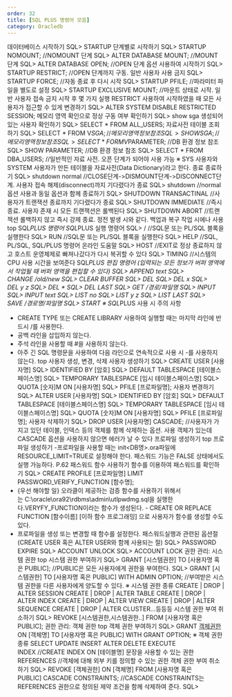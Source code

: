 ```yaml
---
order: 32
title: [SQL PLUS 명령어 모음]
category: Oracledb
---
```


데이터베이스 시작하기
SQL> STARTUP
단계별로 시작하기
SQL> STARTUP NOMOUNT; //NOMOUNT 단계
SQL> ALTER DATABASE MOUNT; //MOUNT 단계
SQL> ALTER DATABASE OPEN; //OPEN 단계
옵션 사용하여 시작하기
SQL> STARTUP RESTRICT; //OPEN 단계까지 구동. 일반 사용자 사용 금지
SQL> STARTUP FORCE; //자동 종료 후 다시 시작
SQL> STARTUP PFILE; //파라미터 파일을 별도로 설정
SQL> STARTUP EXCLUSIVE MOUNT; //마운트 상태로 시작. 일반 사용자 접속 금지
시작 후 몇 가지 실행
RESTRICT 사용하여 시작하였을 때 모든 사용자가 접근할 수 있게 변경하기
SQL> ALTER SYSTEM DISABLE RESTRICTED SESSION;
메모리 영역 확인으로 정상 구동 여부 확인하기
SQL> show sga
생성되어 있는 사용자 확인하기
SQL> SELECT * FROM ALL_USERS;
자료사전 테이블 조회하기
SQL> SELECT * FROM V$SGA; //메모리 영역 정보 참조
SQL> SHOW SGA; //메모리 영역 정보 참조
SQL> SELECT * FORM V$PARAMETER; //DB 환경 정보 참조
SQL> SHOW PARAMETER; //DB 환경 정보 참조
SQL> SELECT * FROM DBA_USERS; //일반적인 자료 사전. 오픈 단계가 되어야 사용 가능
※ SYS 사용자와 SYSTEM 사용자가 만든 테이블을 자료사전(Data Dictionary)라고 한다.
종료
종료하기
SQL> shutdown normal //CLOSE단계->DISMOUNT단계->DISCONNECT단계. 사용자 접속 해제(disconnect)까지 기다렸다가 종료
SQL> shutdown //normal 옵션 사용과 동일
옵션과 함께 종료하기
SQL> SHUTDOWN TRANSACTINAL //사용자가 트랜잭션 종료까지 기다렸다가 종료
SQL> SHUTDOWN IMMEDIATE //즉시 종료. 사용자 존재 시 모든 트랜잭션은 롤백된다
SQL> SHUTDOWN ABORT //트랜잭션 롤백하지 않고 즉시 강제 종료. 정전 발생 시와 같다. 백업과 복구 작업 시에나 사용
top
SQL*PLUS 명령어
SQL*PLUS 실행 명령어
SQL> / //SQL문 또는 PL/SQL 블록을 실행한다
SQL> RUN //SQL문 또는 PL/SQL 블록을 실행한다
SQL> HELP //SQL, PL/SQL, SQL/PLUS 명령어 온라인 도움말
SQL> HOST //EXIT로 정상 종료하지 않고 호스트 운영체제로 빠져나갔다가 다시 복귀할 수 있다
SQL> TIMING //시스템의 CPU 사용 시간을 보여준다
SQL*PLUS 편집 명령어 (입력되는 모든 정보가 버퍼 영역에서 작업될 때 버퍼 영역을 편집할 수 있다)
SQL> APPEND text
SQL> CHANGE /old/new
SQL> CLEAR BUFFER
SQL> DEL
SQL> DEL x
SQL> DEL y z
SQL> DEL *
SQL> DEL LAST
SQL> GET /경로/파일명
SQL> INPUT
SQL> INPUT text
SQL> LIST no
SQL> LIST y z
SQL> LIST LAST
SQL> SAVE /경로명/파일명
SQL> START
※ SQL*PLUS 사용 시 주의 사항
- CREATE TYPE 또는 CREATE LIBRARY 사용하여 실행할 때는 마지막 라인에 반드시 /를 사용한다.
- 공백 라인을 삽입하지 않는다.
- 주석 라인을 사용할 때 #을 사용하지 않는다.
- 아주 긴 SQL 명령문을 사용하여 다음 라인으로 연속적으로 사용 시 -를 사용하지 않는다.
top
사용자 생성, 변경, 삭제
사용자 생성하기
SQL> CREATE USER [사용자명]
SQL> IDENTIFIED BY [암호]
SQL> DEFAULT TABLESPACE [테이블스페이스명]
SQL> TEMPORARY TABLESPACE [임시 테이블스페이스명]
SQL> QUOTA [숫자]M ON [사용자명]
SQL> PFILE [프로파일명];
사용자 변경하기
SQL> ALTER USER [사용자명]
SQL> IDENTIFIED BY [암호]
SQL> DEFAULT TABLESPACE [테이블스페이스명]
SQL> TEMPORARY TABLESPACE [임시 테이블스페이스명]
SQL> QUOTA [숫자]M ON [사용자명]
SQL> PFILE [프로파일명];
사용자 삭제하기
SQL> DROP USER [사용자명] CASCADE; //사용자가 가지고 있던 테이블, 인덱스 등의 객체를 함께 삭제하는 옵션. 사용 객체가 있는데 CASCADE 옵션을 사용하지 않으면 에러가 날 수 있다
프로파일 생성하기
top
프로파일 생성하기
-프로파일을 사용할 때는 init<DB명>.ora파일에 RESOURCE_LIMIT=TRUE로 설정해야 한다. 패스워드 기능은 FALSE 상태에서도 실행 가능하다.
P.62
패스워드 함수 사용하기
함수를 이용하여 패스워드를 확인하기
SQL> CREATE PROFILE [프로파일명] LIMIT PASSWORD_VERIFY_FUNCTION [함수명];
- {우선 해야할 일} 오라클이 제공하는 검증 함수를 사용하기 위해서는 C:\oracle\ora92\rdbms\admin\utlpwdmg.sql을 실행한다.VERYFY_FUNCTION이라는 함수가 생성된다.
- CREATE OR REPLACE FUNCTION [함수이름] [이하 함수 프로그래밍] 으로 사용자가 함수를 생성할 수도 있다.
- 프로파일을 생성 또는 변경할 때 함수를 설정한다.
패스워드실행과 관련된 옵션절(CREATE USER 혹은 ALTER USER와 함께 사용되는 절)
SQL> PASSWORD EXPIRE
SQL> ACCOUNT UNLOCK
SQL> ACCOUNT LOCK
권한 관리: 시스템 권한
top
시스템 권한 부여하기
SQL> GRANT [시스템권한] TO [사용자명 혹은 PUBLIC]; //PUBLIC은 모든 사용자에게 권한을 부여한다.
SQL> GRANT [시스템권한] TO [사용자명 혹은 PUBLIC] WITH ADMIN OPTION; //부여받은 시스템 권한을 다른 사용자에게 양도할 수 있다.
※ 시스템 권한 종류
CREATE | DROP | ALTER SESSION
CREATE | DROP | ALTER TABLE
CREATE | DROP | ALTER INDEX
CREATE | DROP | ALTER VIEW
CREATE | DROP | ALTER SEQUENCE
CREATE | DROP | ALTER CLUSTER...등등등
시스템 권한 부여 취소하기
SQL> REVOKE [시스템권한,시스템권한..] FROM [사용자명 혹은 PUBLIC];
권한 관리: 객체 권한
top
객체 권한 부여하기
SQL> GRANT [객체권한](컬럼명,컬럼명,..) ON [객체명] TO [사용자명 혹은 PUBLIC] WITH GRANT OPTION;
※ 객체 권한 종류
SELECT
UPDATE
INSERT
ALTER
DELETE
EXECUTE
INDEX //CREATE INDEX ON [테이블명] 문장을 사용할 수 있는 권한
REFERENCES //객체에 대해 외부 키를 정의할 수 있는 권한
객체 권한 부여 취소하기
SQL> REVOKE [객체권한] ON [객체명] FROM [사용자명 혹은 PUBLIC] CASCADE CONSTRAINTS; //CASCADE CONSTRAINTS는 REFERENCES 권한으로 정의된 제약 조건을 함께 삭제하여 준다.
SQL> 


